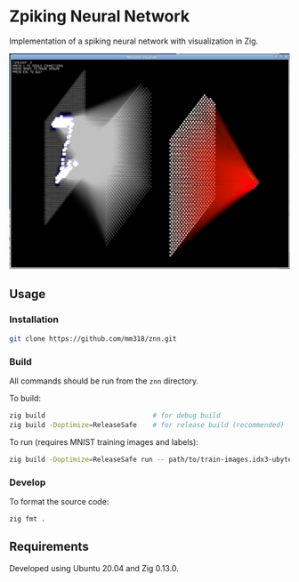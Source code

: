 # Zpiking Neural Network

Implementation of a spiking neural network with visualization in Zig.

![Example visualization](docs/screenshot.png "Example visualization")

## Usage

### Installation
```bash
git clone https://github.com/mm318/znn.git
```

### Build
All commands should be run from the `znn` directory.

To build:
```bash
zig build                           # for debug build
zig build -Doptimize=ReleaseSafe    # for release build (recommended)
```

To run (requires MNIST training images and labels):
```bash
zig build -Doptimize=ReleaseSafe run -- path/to/train-images.idx3-ubyte path/to/train-labels.idx1-ubyte
```

### Develop

To format the source code:
```bash
zig fmt .
```


## Requirements

Developed using Ubuntu 20.04 and Zig 0.13.0.
